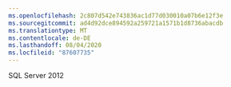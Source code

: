 ```yaml
---
ms.openlocfilehash: 2c807d542e743836ac1d77d030010a07b6e12f3e
ms.sourcegitcommit: ad4d92dce894592a259721a1571b1d8736abacdb
ms.translationtype: MT
ms.contentlocale: de-DE
ms.lasthandoff: 08/04/2020
ms.locfileid: "87607735"
---
```

SQL Server 2012
